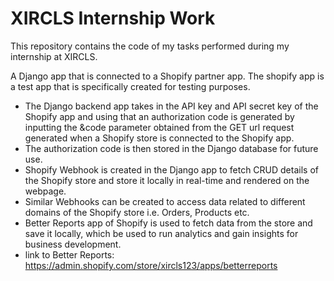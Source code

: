 # XIRCLS Internship Work

This repository contains the code of my tasks performed during my internship at XIRCLS.

A Django app that is connected to a Shopify partner app. The shopify app is a test app that is specifically created for testing purposes.

- The Django backend app takes in the API key and API secret key of the Shopify app and using that an authorization code is generated by inputting the &code parameter obtained 
from the GET url request generated when a Shopify store is connected to the Shopify app.
- The authorization code is then stored in the Django database for future use.
- Shopify Webhook is created in the Django app to fetch CRUD details of the Shopify store and store it locally in real-time and rendered on the webpage.
- Similar Webhooks can be created to access data related to different domains of the Shopify store i.e. Orders, Products etc.
- Better Reports app of Shopify is used to fetch data from the store and save it locally, which be used to run analytics and gain insights for business development.
- link to Better Reports: https://admin.shopify.com/store/xircls123/apps/betterreports

